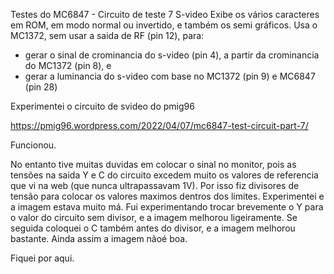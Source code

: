 Testes do MC6847 - Circuito de teste 7 
S-video
Exibe os vários caracteres em ROM, em modo normal ou invertido, e também os semi gráficos.
Usa o MC1372, sem usar a saida de RF (pin 12), para:
- gerar o sinal de crominancia do s-video (pin 4), a partir da crominancia do MC1372 (pin 8), e
- gerar a luminancia do s-video com base no MC1372 (pin 9) e MC6847 (pin 28) 

Experimentei o circuito de svideo do pmig96

https://pmig96.wordpress.com/2022/04/07/mc6847-test-circuit-part-7/


Funcionou. 

No entanto tive muitas duvidas em colocar o sinal no monitor, pois as tensões na saida Y e C do circuito excedem muito os valores de referencia que vi na web (que nunca ultrapassavam 1V).
Por isso fiz divisores de tensão para colocar os valores maximos dentros dos limites. Experimentei e a imagem estava muito má.
Fui experimentando trocar brevemente o Y para o valor do circuito sem divisor, e a imagem melhorou ligeiramente. Se seguida coloquei o C também antes do divisor, e a imagem melhorou bastante. Ainda assim a imagem nãoé boa. 

Fiquei por aqui.
